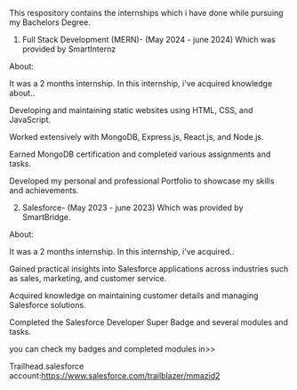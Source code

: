 This respository contains the internships which i have done while pursuing my Bachelors Degree.

1. Full Stack Development (MERN)- (May 2024 - june 2024)
Which was provided by SmartInternz

About:

It was a 2 months internship. In this internship, i've acquired knowledge about..

Developing and maintaining static websites using HTML, CSS, and JavaScript.

Worked extensively with MongoDB, Express.js, React.js, and Node.js.

Earned MongoDB certification and completed various assignments and tasks.

Developed my personal and professional Portfolio to showcase my skills and achievements.

2. Salesforce- (May 2023 - june 2023)
Which was provided by SmartBridge.

About:

It was a 2 months internship. In this internship, i've acquired..

Gained practical insights into Salesforce applications across industries such as sales, marketing, and customer service.

Acquired knowledge on maintaining customer details and managing Salesforce solutions.

Completed the Salesforce Developer Super Badge and several modules and tasks.

you can check my badges and completed modules in>> 

Trailhead.salesforce account:https://www.salesforce.com/trailblazer/mmazid2
